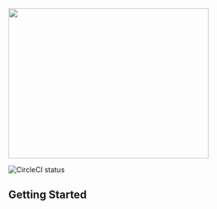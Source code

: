 <img src="https://tse1.mm.bing.net/th/id/OIP.YS__1X9r9rnz3JsGXcsq4AHaFA?w=209&h=180&c=7&r=0&o=5&dpr=1.5&pid=1.7" height="300" width="400"/>

![CircleCI status](https://circleci.com/gh/Perfecto-Quantum/Quantum-Starter-Kit.svg?style=shield "CircleCI status")

## Getting Started
